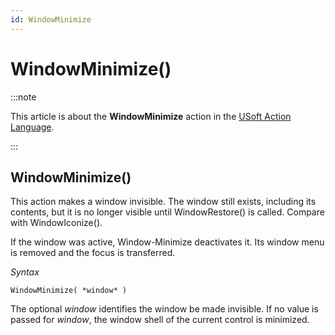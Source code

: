 ```yaml
---
id: WindowMinimize
---
```


# WindowMinimize()




:::note

This article is about the **WindowMinimize** action in the [USoft Action Language](/Task_flow/Action_Language_reference/USoft_Action_Language.md).

:::

## **WindowMinimize()**

This action makes a window invisible. The window still exists, including its contents, but it is no longer visible until WindowRestore() is called. Compare with WindowIconize().

If the window was active, Window-Minimize deactivates it. Its window menu is removed and the focus is transferred.

*Syntax*

```
WindowMinimize( *window* )
```

The optional *window* identifies the window be made invisible. If no value is passed for *window*, the window shell of the current control is minimized.